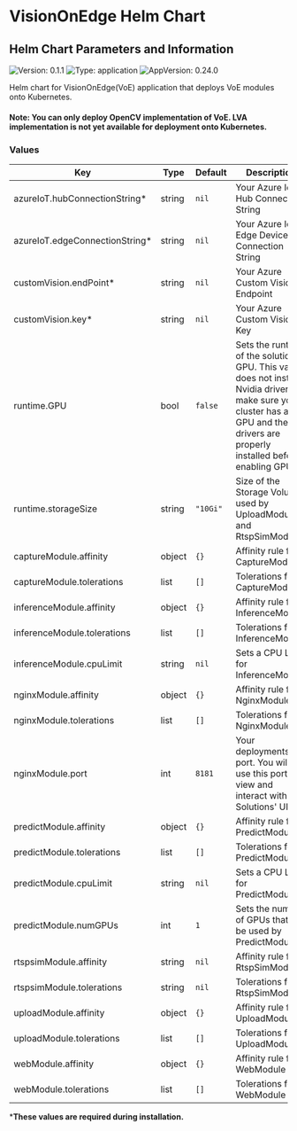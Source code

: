 # VisionOnEdge Helm Chart

## Helm Chart Parameters and Information

![Version: 0.1.1](https://img.shields.io/badge/Version-0.1.1-informational?style=flat-square) ![Type: application](https://img.shields.io/badge/Type-application-informational?style=flat-square) ![AppVersion: 0.24.0](https://img.shields.io/badge/AppVersion-0.24.0-informational?style=flat-square)

Helm chart for VisionOnEdge(VoE) application that deploys VoE modules onto Kubernetes. 

#### Note: You can only deploy OpenCV implementation of VoE. LVA implementation is not yet available for deployment onto Kubernetes. 

### Values

| Key | Type | Default | Description |
|-----|------|---------|-------------|
| azureIoT.hubConnectionString* | string | `nil` | Your Azure IoT Hub Connection String |
| azureIoT.edgeConnectionString* | string | `nil` | Your Azure IoT Edge Device Connection String |
| customVision.endPoint* | string | `nil` | Your Azure Custom Vision Endpoint |
| customVision.key* | string | `nil` | Your Azure Custom Vision Key |
| runtime.GPU | bool | `false` | Sets the runtime of the solution to GPU. This value does not install Nvidia drivers so make sure your cluster has a GPU and the drivers are properly installed before enabling GPU |
| runtime.storageSize | string | `"10Gi"` | Size of the Storage Volume used by UploadModule and RtspSimModule |
| captureModule.affinity | object | `{}` | Affinity rule for CaptureModule |
| captureModule.tolerations | list | `[]` | Tolerations for CaptureModule |
| inferenceModule.affinity | object | `{}` | Affinity rule for InferenceModule |
| inferenceModule.tolerations | list | `[]` | Tolerations for InferenceModule |
| inferenceModule.cpuLimit | string | `nil` | Sets a CPU Limit for InferenceModule |
| nginxModule.affinity | object | `{}` | Affinity rule for NginxModule |
| nginxModule.tolerations | list | `[]` | Tolerations for NginxModule |
| nginxModule.port | int | `8181` | Your deployments port. You will use this port to view and interact with Solutions' UI |
| predictModule.affinity | object | `{}` | Affinity rule for PredictModule |
| predictModule.tolerations | list | `[]` | Tolerations for PredictModule |
| predictModule.cpuLimit | string | `nil` | Sets a CPU Limit for PredictModule |
| predictModule.numGPUs | int | `1` | Sets the number of GPUs that can be used by PredictModule  |
| rtspsimModule.affinity | string | `nil` | Affinity rule for RtspSimModule |
| rtspsimModule.tolerations | string | `nil` | Tolerations for RtspSimModule |
| uploadModule.affinity | object | `{}` | Affinity rule for UploadModule |
| uploadModule.tolerations | list | `[]` | Tolerations for UploadModule |
| webModule.affinity | object | `{}` | Affinity rule for WebModule |
| webModule.tolerations | list | `[]` | Tolerations for WebModule |

***These values are required during installation.** 
